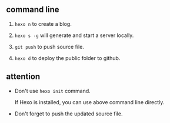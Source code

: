 ## command line
1. `hexo n` to create a blog.

2. `hexo s -g` will generate and start a server locally.

3. `git push` to push source file.

4. `hexo d` to deploy the public folder to github.

## attention

- Don't use `hexo init` command.

  If Hexo is installed, you can use above command line directly.

- Don't forget to push the updated source file.



